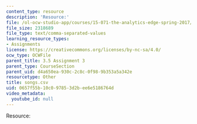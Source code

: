 ```yaml
---
content_type: resource
description: 'Resource:'
file: /ol-ocw-studio-app/courses/15-071-the-analytics-edge-spring-2017/0657f55b10c097853d2bee6e5186764d_songs.csv
file_size: 2318689
file_type: text/comma-separated-values
learning_resource_types:
- Assignments
license: https://creativecommons.org/licenses/by-nc-sa/4.0/
ocw_type: OCWFile
parent_title: 3.5 Assignment 3
parent_type: CourseSection
parent_uid: d4a650ea-930c-2c8c-0f98-9b353a5a342e
resourcetype: Other
title: songs.csv
uid: 0657f55b-10c0-9785-3d2b-ee6e5186764d
video_metadata:
  youtube_id: null
---
```

Resource: